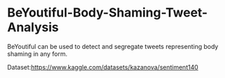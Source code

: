 # BeYoutiful-Body-Shaming-Tweet-Analysis
BeYoutiful can be used to detect and segregate tweets representing body shaming in any form.


Dataset:https://www.kaggle.com/datasets/kazanova/sentiment140
